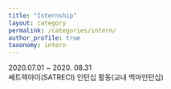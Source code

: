 ```yaml
---
title: "Internship"
layout: category
permalink: /categories/intern/
author_profile: true
taxonomy: intern
---
```


2020.07.01 ~ 2020. 08.31  
쎄트렉아이(SATRECI) 인턴십 활동(교내 백마인턴십)
